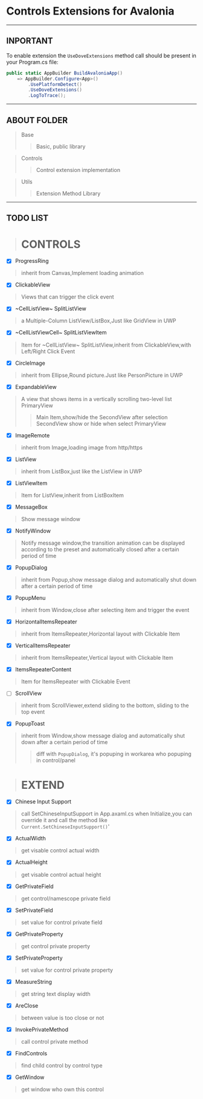 # Controls Extensions for Avalonia

---
## INPORTANT
To enable extension the `UseDoveExtensions` method call should be present in your Program.cs file:
```csharp
public static AppBuilder BuildAvaloniaApp()
    => AppBuilder.Configure<App>()
        .UsePlatformDetect()
        .UseDoveExtensions()
        .LogToTrace();
```

---
## ABOUT FOLDER 

> Base
>> Basic, public library

> Controls
>> Control extension implementation

> Utils
>> Extension Method Library
---

## TODO LIST

># CONTROLS

- [x] ProgressRing
> inherit from Canvas,Implement loading animation

- [x] ClickableView
> Views that can trigger the click event

- [x] ~CellListView~ SplitListView
> a Multiple-Column ListView/ListBox,Just like GridView in UWP

- [x] ~CellListViewCell~ SplitListViewItem
> Item for ~CellListView~ SplitListView,inherit from ClickableView,with Left/Right Click Event

- [x] CircleImage
> inherit from Ellipse,Round picture.Just like PersonPicture in UWP

- [x] ExpandableView
> A view that shows items in a vertically scrolling two-level list
> PrimaryView
>> Main Item,show/hide the SecondView after selection
> SecondView
>> show or hide when select PrimaryView

- [x] ImageRemote
> inherit from Image,loading image from http/https

- [x] ListView
> inherit from ListBox,just like the ListView in UWP

- [x] ListViewItem
> Item for ListView,inherit from ListBoxItem

- [x] MessageBox
> Show message window

- [x] NotifyWindow
> Notify message window,the transition animation can be displayed according to the preset and automatically closed after a certain period of time

- [x] PopupDialog
> inherit from Popup,show message dialog and automatically shut down after a certain period of time

- [x] PopupMenu
> inherit from Window,close after selecting item and trigger the event

- [x] HorizontalItemsRepeater
> inherit from ItemsRepeater,Horizontal layout with Clickable Item

- [x] VerticalItemsRepeater
> inherit from ItemsRepeater,Vertical layout with Clickable Item

- [x] ItemsRepeaterContent
> Item for ItemsRepeater with Clickable Event

- [ ] ScrollView
>inherit from ScrollViewer,extend sliding to the bottom, sliding to the top event

- [x] PopupToast
> inherit from Window,show message dialog and automatically shut down after a certain period of time
>> diff with `PopupDialog`, it's popuping in workarea who popuping in control/panel

># EXTEND
- [x] Chinese Input Support
> call SetChineseInputSupport in App.axaml.cs when Initialize,you can override it and call the method like `Current.SetChineseInputSupport()`'

- [x] ActualWidth
> get visable control actual width

- [x] ActualHeight
> get visable control actual height

- [x] GetPrivateField
> get control/namescope private field

- [x] SetPrivateField
> set value for control private field

- [x] GetPrivateProperty
> get control private property

- [x] SetPrivateProperty
> set value for control private property

- [x] MeasureString
> get string text display width

- [x] AreClose
> between value is too close or not

- [x] InvokePrivateMethod
> call control private method

- [x] FindControls
> find child control by control type

- [x] GetWindow
> get window who own this control